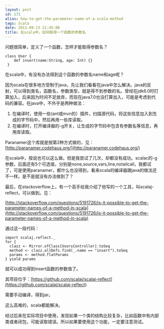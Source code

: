 ```yaml
---
layout: post
id: 172
alias: how-to-get-the-parameter-name-of-a-scala-method
tags: Scala
date: 2011-09-13 21:45:00
title: 在scala中，如何取得一个函数的参数名
---
```


问题很简单，定义了一个函数，怎样才能取得参数名？

```
class User {
    def insert(name:String, age: Int) {}
 }
```

在scala中，有没有办法得到这个函数的参数名name和age呢？

 <span id="more-172"></span>
<p>因为scala在很多地方受制于java，先让我们看看在java中怎么解决。java的反射，可以得到类名，函数名，参数类型，就是得不到参数的名。曾经在jdk6.0时打算加入，后来因为时间不足放弃，而现在java7.0也没打算加入，可能是考虑到代码的兼容。在java中，不外乎是两种做法：

1.  在编译时，使用一些(ant或mvn的）插件，扫描源代码，将这些信息加入到生成的字节码中，然后再用一些库读取。
2.  在编译时，打开编译器的-g开关，让生成的字节码中包含有参数名等信息，再用库读取。

Paranamer这个库就是按第2种方式做的，见：[http://paranamer.codehaus.org/](http://paranamer.codehaus.org/)

在scala中，按说也可以这么做。但是我尝试了几次，却都没有成功。scalac的-g参数，后面还有5个可选值，分别是none,source,vars,line,notailcall，我都试了，可是使用paranamer，都什么也没得到，看来scala的编译器跟java的做法还不一样。是不是就没有办法做到了？

最后，在stackoverflow上，有一个高手给我介绍了他写的一个工具，叫scalaj-reflect，可以做到。见：

[http://stackoverflow.com/questions/5191726/is-it-possible-to-get-the-parameter-names-of-a-method-in-scala](http://stackoverflow.com/questions/5191726/is-it-possible-to-get-the-parameter-names-of-a-method-in-scala)

通过这一段代码：

```
import scalaj.reflect._
for {
  clazz <- Mirror.ofClass[UsersController].toSeq
  method <- clazz.allDefs.find(_.name == "insert").toSeq
  params <- method.flatParams
} yield params
```

就可以成功得到insert函数的参数值了。

其项目位于：[https://github.com/scalaj/scalaj-reflect](https://github.com/scalaj/scalaj-reflect)

需要手动编译，得到jar。

这么高难的，scala都能解决。

经过后来在实际项目中使用，发现如果一个类的结构比较复杂，比如函数中有内部类或者闭包，可能读取错误。所以如果要使用这个功能，一定要注意测试。
